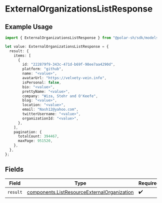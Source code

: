# ExternalOrganizationsListResponse

## Example Usage

```typescript
import { ExternalOrganizationsListResponse } from "@polar-sh/sdk/models/operations/externalorganizationslist.js";

let value: ExternalOrganizationsListResponse = {
  result: {
    items: [
      {
        id: "222879f9-343c-471d-b69f-98ee7aa4290d",
        platform: "github",
        name: "<value>",
        avatarUrl: "https://velvety-vein.info",
        isPersonal: false,
        bio: "<value>",
        prettyName: "<value>",
        company: "Wiza, Stehr and O'Keefe",
        blog: "<value>",
        location: "<value>",
        email: "Nash12@yahoo.com",
        twitterUsername: "<value>",
        organizationId: "<value>",
      },
    ],
    pagination: {
      totalCount: 394467,
      maxPage: 951520,
    },
  },
};
```

## Fields

| Field                                                                                                      | Type                                                                                                       | Required                                                                                                   | Description                                                                                                |
| ---------------------------------------------------------------------------------------------------------- | ---------------------------------------------------------------------------------------------------------- | ---------------------------------------------------------------------------------------------------------- | ---------------------------------------------------------------------------------------------------------- |
| `result`                                                                                                   | [components.ListResourceExternalOrganization](../../models/components/listresourceexternalorganization.md) | :heavy_check_mark:                                                                                         | N/A                                                                                                        |